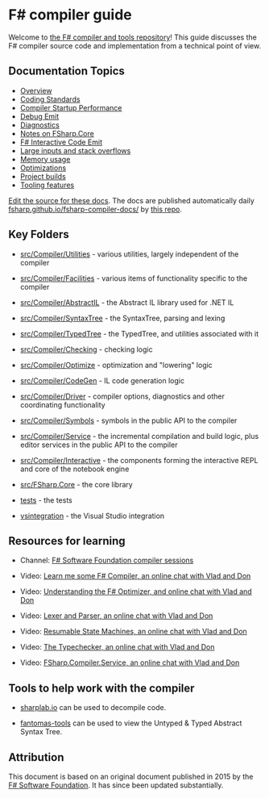 # F# compiler guide

Welcome to [the F# compiler and tools repository](https://github.com/dotnet/fsharp)! This guide discusses the F# compiler source code and implementation from a technical point of view.

## Documentation Topics

* [Overview](overview.md)
* [Coding Standards](coding-standards.md)
* [Compiler Startup Performance](compiler-startup-performance.md)
* [Debug Emit](debug-emit.md)
* [Diagnostics](diagnostics.md)
* [Notes on FSharp.Core](fsharp-core-notes.md)
* [F# Interactive Code Emit](fsi-emit.md)
* [Large inputs and stack overflows](large-inputs-and-stack-overflows.md)
* [Memory usage](memory-usage.md)
* [Optimizations](optimizations.md)
* [Project builds](project-builds.md)
* [Tooling features](tooling-features.md)

[Edit the source for these docs](https://github.com/dotnet/fsharp/tree/main/docs). The docs are published automatically daily [fsharp.github.io/fsharp-compiler-docs/](https://fsharp.github.io/fsharp-compiler-docs/) by [this repo](https://github.com/fsharp/fsharp-compiler-docs).

## Key Folders

* [src/Compiler/Utilities](https://github.com/dotnet/fsharp/tree/main/src/Compiler/Utilities/) - various utilities, largely independent of the compiler

* [src/Compiler/Facilities](https://github.com/dotnet/fsharp/tree/main/src/Compiler/Facilities/) - various items of functionality specific to the compiler

* [src/Compiler/AbstractIL](https://github.com/dotnet/fsharp/tree/main/src/Compiler/AbstractIL/) - the Abstract IL library used for .NET IL

* [src/Compiler/SyntaxTree](https://github.com/dotnet/fsharp/tree/main/src/Compiler/SyntaxTree/) - the SyntaxTree, parsing and lexing

* [src/Compiler/TypedTree](https://github.com/dotnet/fsharp/tree/main/src/Compiler/TypedTree/) - the TypedTree, and utilities associated with it

* [src/Compiler/Checking](https://github.com/dotnet/fsharp/tree/main/src/Compiler/Checking/) - checking logic

* [src/Compiler/Optimize](https://github.com/dotnet/fsharp/tree/main/src/Compiler/Optimize/) - optimization and "lowering" logic

* [src/Compiler/CodeGen](https://github.com/dotnet/fsharp/tree/main/src/Compiler/CodeGen/) - IL code generation logic

* [src/Compiler/Driver](https://github.com/dotnet/fsharp/tree/main/src/Compiler/Driver/) - compiler options, diagnostics and other coordinating functionality

* [src/Compiler/Symbols](https://github.com/dotnet/fsharp/tree/main/src/Compiler/Symbols/) - symbols in the public API to the compiler

* [src/Compiler/Service](https://github.com/dotnet/fsharp/tree/main/src/Compiler/Service/) - the incremental compilation and build logic, plus editor services in the public API to the compiler

* [src/Compiler/Interactive](https://github.com/dotnet/fsharp/tree/main/src/Compiler/Interactive/) - the components forming the interactive REPL and core of the notebook engine

* [src/FSharp.Core](https://github.com/dotnet/fsharp/tree/main/src/FSharp.Core/) - the core library

* [tests](https://github.com/dotnet/fsharp/tree/main/tests) - the tests

* [vsintegration](https://github.com/dotnet/fsharp/tree/main/vsintegration) - the Visual Studio integration

## Resources for learning

* Channel: [F# Software Foundation compiler sessions](https://www.youtube.com/channel/UCsi00IVEgPoK7HvcpWDeSxQ)

* Video: [Learn me some F# Compiler, an online chat with Vlad and Don](https://www.youtube.com/watch?v=-dKf15xSWPY)

* Video: [Understanding the F# Optimizer, and online chat with Vlad and Don](https://www.youtube.com/watch?v=sfAe5lDue7k)

* Video: [Lexer and Parser, an online chat with Vlad and Don](https://www.youtube.com/watch?v=3Zr0HNVcooU)

* Video: [Resumable State Machines, an online chat with Vlad and Don](https://www.youtube.com/watch?v=GYi3ZMF8Pm0)

* Video: [The Typechecker, an online chat with Vlad and Don](https://www.youtube.com/watch?v=EQ9fjOlmwws)

* Video: [FSharp.Compiler.Service, an online chat with Vlad and Don](https://www.youtube.com/watch?v=17a3i8WBQpg)

## Tools to help work with the compiler

* [sharplab.io](https://sharplab.io/) can be used to decompile code.

* [fantomas-tools](https://fsprojects.github.io/fantomas-tools/#/ast) can be used to view the Untyped & Typed Abstract Syntax Tree.

## Attribution

This document is based on an original document published in 2015 by the [F# Software Foundation](http://fsharp.org). It has since been updated substantially.
